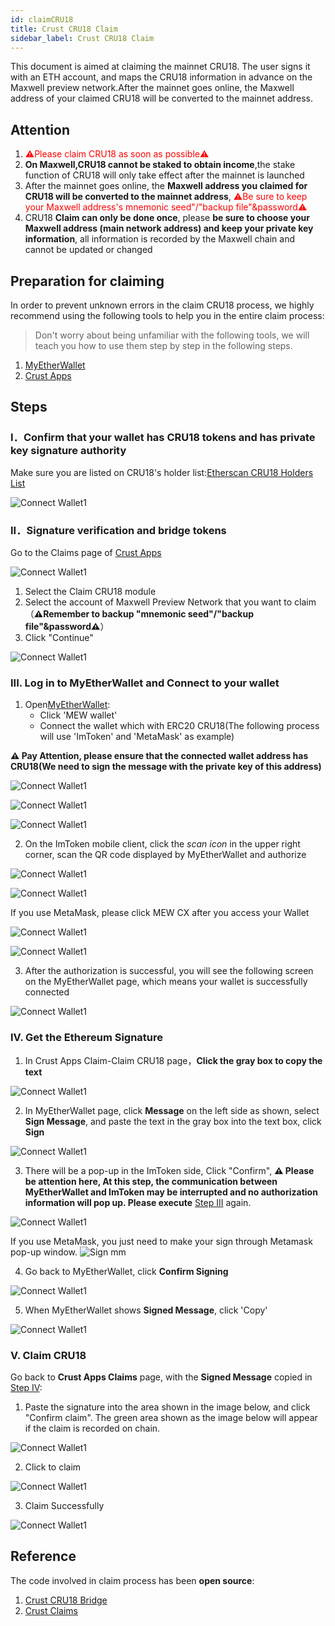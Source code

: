 ```yaml
---
id: claimCRU18
title: Crust CRU18 Claim
sidebar_label: Crust CRU18 Claim
---
```


This document is aimed at claiming the mainnet CRU18. The user signs it with an ETH account, and maps the CRU18 information in advance on the Maxwell preview network.After the mainnet goes online, the Maxwell address of your claimed CRU18 will be converted to the mainnet address.

## Attention

1. <font color='red'>⚠️Please claim CRU18 as soon as possible⚠️</font>
2. **On Maxwell,CRU18 cannot be staked to obtain income**,the stake function of CRU18 will only take effect after the mainnet is launched
3. After the mainnet goes online, the **Maxwell address you claimed for CRU18 will be converted to the mainnet address**, <font color='red'>⚠️Be sure to keep your Maxwell address's mnemonic seed"/"backup file"&password⚠️</font> 
4. CRU18 **Claim can only be done once**, please **be sure to choose your Maxwell address (main network address) and keep your private key information**, all information is recorded by the Maxwell chain and cannot be updated or changed

## Preparation for claiming

In order to prevent unknown errors in the claim CRU18 process, we highly recommend using the following tools to help you in the entire claim process:

> Don't worry about being unfamiliar with the following tools, we will teach you how to use them step by step in the following steps.

1. [MyEtherWallet](https://www.myetherwallet.com/interface/dashboard)
2. [Crust Apps](https://apps.crust.network/)

## Steps

### I．Confirm that your wallet has CRU18 tokens and has private key signature authority

Make sure you are listed on CRU18's holder list:[Etherscan CRU18 Holders List](https://etherscan.io/token/0x655ad6cc3cf6bdccab3fa286cb328f3bce9a3e38#balances)

![Connect Wallet1](assets/claimcru18/1checkcru18.jpg)

### II．Signature verification and bridge tokens

Go to the Claims page of [Crust Apps](https://apps.crust.network/#/claims)

![Connect Wallet1](assets/claimcru18/2claimtokens.jpg)

1. Select the Claim CRU18 module
2. Select the account of Maxwell Preview Network that you want to claim（**⚠️Remember to backup "mnemonic seed"/"backup file"&password⚠️**）
3. Click "Continue"

![Connect Wallet1](assets/claimcru18/3claimtokens.jpg)

### III. Log in to MyEtherWallet and Connect to your wallet

1. Open[MyEtherWallet](https://www.myetherwallet.com/access-my-wallet):
    - Click 'MEW wallet'
    - Connect the wallet which with ERC20 CRU18(The following process will use 'ImToken' and 'MetaMask' as example)

**⚠️ Pay Attention, please ensure that the connected wallet address has CRU18(We need to sign the message with the private key of this address)**

![Connect Wallet1](assets/claimcru18/4myetherwallet.jpg)

![Connect Wallet1](assets/claimcru18/5myetherwallet.jpg)

![Connect Wallet1](assets/claimcru18/6myetherwallet.jpg)

2. On the ImToken mobile client, click the *scan icon* in the upper right corner, scan the QR code displayed by MyEtherWallet and authorize

![Connect Wallet1](assets/claimcru18/7mytokenscan.jpg)

![Connect Wallet1](assets/claimcru18/8confirmwallet.jpg)

If you use MetaMask, please click MEW CX after you access your Wallet

![Connect Wallet1](assets/claimcru18/metamask1.jpg)

![Connect Wallet1](assets/claimcru18/metamask2.jpg)

3. After the authorization is successful, you will see the following screen on the MyEtherWallet page, which means your wallet is successfully connected

![Connect Wallet1](assets/claimcru18/metamask3.jpg)

### IV. Get the Ethereum Signature

1. In Crust Apps Claim-Claim CRU18 page，**Click the gray box to copy the text**

![Connect Wallet1](assets/claimcru18/9copy.jpg)

2. In MyEtherWallet page, click **Message** on the left side as shown, select **Sign Message**, and paste the text in the gray box into the text box, click **Sign**

![Connect Wallet1](assets/claimcru18/10copysignmessage.jpg)

3. There will be a pop-up in the ImToken side, Click "Confirm", **⚠️ Please be attention here, At this step, the communication between MyEtherWallet and ImToken may be interrupted and no authorization information will pop up. Please execute** [Step III](#iii-log-in-to-myetherwallet-and-connect-to-your-wallet) again.

![Connect Wallet1](assets/claimcru18/11confirmsign.jpg)

If you use MetaMask, you just need to make your sign through Metamask pop-up window.
![Sign mm](https://crust-data.oss-cn-shanghai.aliyuncs.com/wiki/general/mm_sig.jpg)

4. Go back to MyEtherWallet, click **Confirm Signing**

![Connect Wallet1](assets/claimcru18/12confirmmessage.jpg)

5. When MyEtherWallet shows **Signed Message**, click 'Copy'

![Connect Wallet1](assets/claimcru18/13copysignedmessage.jpg)

### V. Claim CRU18

Go back to **Crust Apps Claims** page, with the **Signed Message** copied in [Step IV](#iv-get-the-ethereum-signature):

1. Paste the signature into the area shown in the image below, and click "Confirm claim". The green area shown as the image below will appear if the claim is recorded on chain.

![Connect Wallet1](assets/claimcru18/14claim.jpg)

2. Click to claim

![Connect Wallet1](assets/claimcru18/15submit.jpg)

3. Claim Successfully

![Connect Wallet1](assets/claimcru18/16checkdone.jpg)

## Reference 

The code involved in claim process has been **open source**:

1. [Crust CRU18 Bridge](https://github.com/decloudf/crust-bridge/tree/main/mainnet-bridge)
2. [Crust Claims](https://github.com/crustio/crust/tree/maxwell/cstrml/claims)
